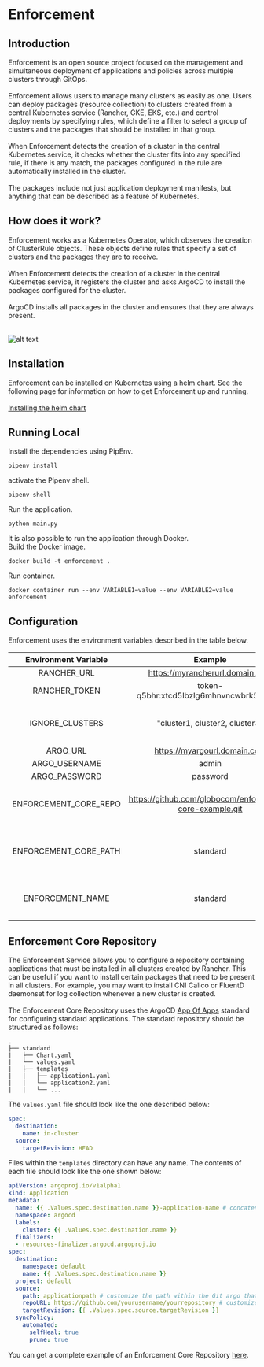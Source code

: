 # Enforcement
## Introduction
Enforcement is an open source project focused on the management and simultaneous deployment of applications and policies across multiple clusters through GitOps.
\
\
Enforcement allows users to manage many clusters as easily as one. Users can deploy packages (resource collection) to clusters created from a central Kubernetes service (Rancher, GKE, EKS, etc.) and control deployments by specifying rules, which define a filter to select a group of clusters and the packages that should be installed in that group.
\
\
When Enforcement detects the creation of a cluster in the central Kubernetes service, it checks whether the cluster fits into any specified rule, if there is any match, the packages configured in the rule are automatically installed in the cluster.
\
\
The packages include not just application deployment manifests, but anything that can be described as a feature of Kubernetes.

## How does it work?

Enforcement works as a Kubernetes Operator, which observes the creation of ClusterRule objects. These objects define rules that specify a set of clusters and the packages they are to receive.
\
\
When Enforcement detects the creation of a cluster in the central Kubernetes service, it registers the cluster and asks ArgoCD to install the packages configured for the cluster.
\
\
ArgoCD installs all packages in the cluster and ensures that they are always present.

\
![alt text](https://raw.githubusercontent.com/globocom/enforcement-service/master/architecture.png)

## Installation 

Enforcement can be installed on Kubernetes using a helm chart. See the following page for information on how to get Enforcement up and running.
\
\
[Installing the helm chart](https://github.com/globocom/charts/tree/master/sources/enforcement)

## Running Local 
Install the dependencies using PipEnv. 

```shell
pipenv install 
```
activate the Pipenv shell. 

```shell
pipenv shell
```
Run the application. 
```shell
python main.py
```
It is also possible to run the application through Docker.
\
Build the Docker image. 
```shell
docker build -t enforcement . 
```
Run container. 
```shell
docker container run --env VARIABLE1=value --env VARIABLE2=value enforcement
```

## Configuration 
Enforcement uses the environment variables described in the table below. 

| Environment Variable |      Example     |          Description         |
|:--------------------:|:----------------:|:----------------------------:|
| RANCHER_URL                | https://myrancherurl.domain.com               | Rancher URL         |
| RANCHER_TOKEN              | token-q5bhr:xtcd5lbzlg6mhnvncwbrk55zvmh       | Rancher API Key configured without scope |
| IGNORE_CLUSTERS            | "cluster1, cluster2, cluster3"                | Name of clusters orchestrated by Rancher that should be ignored by Enforcement     |
| ARGO_URL                   | https://myargourl.domain.com                  | Argo URL          |
| ARGO_USERNAME              | admin                                         | Argo Username            |
| ARGO_PASSWORD              | password                                      | Argo Password
| ENFORCEMENT_CORE_REPO      | https://github.com/globocom/enforcement-core-example.git | Git repository that contains the standard packages that must be installed in all clusters created by Rancher. | 
| ENFORCEMENT_CORE_PATH      | standard                                      | Path within the Git repository configured at ENFORCEMENT_CORE_REPO that contains the standard packages| 
| ENFORCEMENT_NAME           | standard                                      | Name of the standard application created in Argo for each cluster created by Rancher|

## Enforcement Core Repository
The Enforcement Service allows you to configure a repository containing applications that must be installed in all clusters created by Rancher. This can be useful if you want to install certain packages that need to be present in all clusters.
For example, you may want to install CNI Calico or FluentD daemonset for log collection whenever a new cluster is created. 
\
\
The Enforcement Core Repository uses the ArgoCD [App Of Apps](https://argoproj.github.io/argo-cd/operator-manual/cluster-bootstrapping/) standard for configuring standard applications.
The standard repository should be structured as follows:

```
.
├── standard
|   ├── Chart.yaml
|   └── values.yaml
|   ├── templates
|   |   ├── application1.yaml
|   |   └── application2.yaml
|   |   └── ...

```
The `values.yaml` file should look like the one described below:

```yaml
spec:
  destination:
    name: in-cluster
  source:
    targetRevision: HEAD
```
Files within the `templates` directory can have any name. The contents of each file should look like the one shown below:

```yaml
apiVersion: argoproj.io/v1alpha1
kind: Application
metadata:
  name: {{ .Values.spec.destination.name }}-application-name # concatene the variable .Values.spec.destination.name with the name of your application
  namespace: argocd
  labels: 
    cluster: {{ .Values.spec.destination.name }}
  finalizers:
  - resources-finalizer.argocd.argoproj.io
spec:
  destination:
    namespace: default
    name: {{ .Values.spec.destination.name }}
  project: default
  source:
    path: applicationpath # customize the path within the Git argo that contains your application's package.
    repoURL: https://github.com/yourusername/yourrepository # customize with the URL of your Git argo
    targetRevision: {{ .Values.spec.source.targetRevision }}
  syncPolicy:
    automated: 
      selfHeal: true
      prune: true
```
You can get a complete example of an Enforcement Core Repository [here](https://github.com/globocom/enforcement-core-example.git). 
